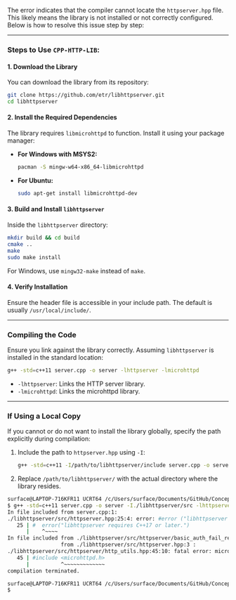 The error indicates that the compiler cannot locate the `httpserver.hpp` file. This likely means the library is not installed or not correctly configured. Below is how to resolve this issue step by step:

---

### Steps to Use `CPP-HTTP-LIB`:

#### 1. Download the Library
You can download the library from its repository:

```bash
git clone https://github.com/etr/libhttpserver.git
cd libhttpserver
```

#### 2. Install the Required Dependencies
The library requires `libmicrohttpd` to function. Install it using your package manager:

- **For Windows with MSYS2:**
  ```bash
  pacman -S mingw-w64-x86_64-libmicrohttpd
  ```
- **For Ubuntu:**
  ```bash
  sudo apt-get install libmicrohttpd-dev
  ```

#### 3. Build and Install `libhttpserver`
Inside the `libhttpserver` directory:

```bash
mkdir build && cd build
cmake ..
make
sudo make install
```

For Windows, use `mingw32-make` instead of `make`.

#### 4. Verify Installation
Ensure the header file is accessible in your include path. The default is usually `/usr/local/include/`.

---

### Compiling the Code

Ensure you link against the library correctly. Assuming `libhttpserver` is installed in the standard location:

```bash
g++ -std=c++11 server.cpp -o server -lhttpserver -lmicrohttpd
```

- `-lhttpserver`: Links the HTTP server library.
- `-lmicrohttpd`: Links the microhttpd library.

---

### If Using a Local Copy
If you cannot or do not want to install the library globally, specify the path explicitly during compilation:

1. Include the path to `httpserver.hpp` using `-I`:
   ```bash
   g++ -std=c++11 -I/path/to/libhttpserver/include server.cpp -o server -L/path/to/libhttpserver/lib -lhttpserver -lmicrohttpd
   ```

2. Replace `/path/to/libhttpserver/` with the actual directory where the library resides.


```bash
surface@LAPTOP-716KFR11 UCRT64 /c/Users/surface/Documents/GitHub/Concepts-of-CPP/CPP-HTTP-LIB
$ g++ -std=c++11 server.cpp -o server -I./libhttpserver/src -lhttpserver
In file included from server.cpp:1:
./libhttpserver/src/httpserver.hpp:25:4: error: #error ("libhttpserver requires C++17 or later.")
   25 | #  error("libhttpserver requires C++17 or later.")
      |    ^~~~~
In file included from ./libhttpserver/src/httpserver/basic_auth_fail_response.hpp:29,
                 from ./libhttpserver/src/httpserver.hpp:3 :
./libhttpserver/src/httpserver/http_utils.hpp:45:10: fatal error: microhttpd.h: No such file or directory
   45 | #include <microhttpd.h>
      |          ^~~~~~~~~~~~~~
compilation terminated.

surface@LAPTOP-716KFR11 UCRT64 /c/Users/surface/Documents/GitHub/Concepts-of-CPP/CPP-HTTP-LIB
$
```

